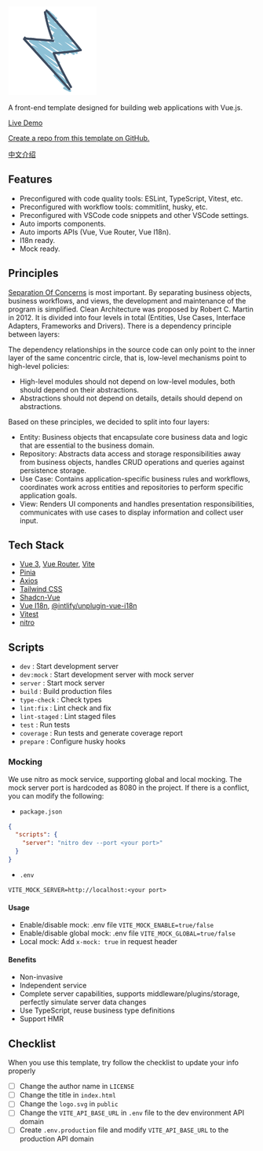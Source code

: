 <img src='./public/logo.svg' width='180'/>

A front-end template designed for building web applications with Vue.js.

[Live Demo](https://frontend-clean-architecture.vercel.app/)

[Create a repo from this template on GitHub.](https://github.com/copofe/frontend-clean-architecture/generate)

[中文介绍](./README-zh_CN.md)

## Features

- Preconfigured with code quality tools: ESLint, TypeScript, Vitest, etc.
- Preconfigured with workflow tools: commitlint, husky, etc.
- Preconfigured with VSCode code snippets and other VSCode settings.
- Auto imports components.
- Auto imports APIs (Vue, Vue Router, Vue I18n).
- I18n ready.
- Mock ready.

## Principles

[Separation Of Concerns](https://en.wikipedia.org/wiki/Separation_of_concerns) is most important. By separating business objects, business workflows, and views, the development and maintenance of the program is simplified. Clean Architecture was proposed by Robert C. Martin in 2012. It is divided into four levels in total (Entities, Use Cases, Interface Adapters, Frameworks and Drivers). There is a dependency principle between layers:

The dependency relationships in the source code can only point to the inner layer of the same concentric circle, that is, low-level mechanisms point to high-level policies:

- High-level modules should not depend on low-level modules, both should depend on their abstractions.
- Abstractions should not depend on details, details should depend on abstractions.

Based on these principles, we decided to split into four layers:

- Entity: Business objects that encapsulate core business data and logic that are essential to the business domain.
- Repository: Abstracts data access and storage responsibilities away from business objects, handles CRUD operations and queries against persistence storage.
- Use Case: Contains application-specific business rules and workflows, coordinates work across entities and repositories to perform specific application goals.
- View: Renders UI components and handles presentation responsibilities, communicates with use cases to display information and collect user input.

## Tech Stack

- [Vue 3](https://github.com/vuejs/core), [Vue Router](https://router.vuejs.org/), [Vite](https://vitejs.dev/)
- [Pinia](https://pinia.vuejs.org/)
- [Axios](https://axios-http.com/)
- [Tailwind CSS](https://github.com/tailwindlabs/tailwindcss)
- [Shadcn-Vue](https://www.shadcn-vue.com/)
- [Vue I18n](https://vue-i18n.intlify.dev/), [@intlify/unplugin-vue-i18n](https://github.com/intlify/bundle-tools/tree/main/packages/unplugin-vue-i18n)
- [Vitest](https://vitest.dev/)
- [nitro](https://nitro.unjs.io/)

## Scripts

- `dev` : Start development server
- `dev:mock` : Start development server with mock server
- `server` : Start mock server
- `build` : Build production files
- `type-check` : Check types
- `lint:fix` : Lint check and fix
- `lint-staged` : Lint staged files
- `test` : Run tests
- `coverage` : Run tests and generate coverage report
- `prepare` : Configure husky hooks

### Mocking

We use nitro as mock service, supporting global and local mocking. The mock server port is hardcoded as 8080 in the project. If there is a conflict, you can modify the following:

- `package.json`
```json
{
  "scripts": {
    "server": "nitro dev --port <your port>"
  }
}
```

- `.env`
```env
VITE_MOCK_SERVER=http://localhost:<your port>
```

#### Usage

- Enable/disable mock: .env file `VITE_MOCK_ENABLE=true/false`
- Enable/disable global mock: .env file `VITE_MOCK_GLOBAL=true/false`
- Local mock: Add `x-mock: true` in request header

#### Benefits

- Non-invasive
- Independent service
- Complete server capabilities, supports middleware/plugins/storage, perfectly simulate server data changes
- Use TypeScript, reuse business type definitions
- Support HMR

## Checklist

When you use this template, try follow the checklist to update your info properly

- [ ] Change the author name in `LICENSE`
- [ ] Change the title in `index.html`
- [ ] Change the `logo.svg` in `public`
- [ ] Change the `VITE_API_BASE_URL` in `.env` file to the dev environment API domain
- [ ] Create `.env.production` file and modify `VITE_API_BASE_URL` to the production API domain
